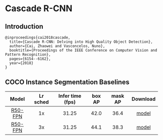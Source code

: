# Cascade R-CNN

## Introduction

```
@inproceedings{cai2018cascade,
  title={Cascade R-CNN: Delving into High Quality Object Detection},
  author={Cai, Zhaowei and Vasconcelos, Nuno},
  booktitle={Proceedings of the IEEE Conference on Computer Vision and Pattern Recognition},
  pages={6154--6162},
  year={2018}
}
```

## COCO Instance Segmentation Baselines

| Model | Lr sched | Infer time (fps) | box AP | mask AP | Download |
| :---: | :------: | :---------------: | :----: | :-----: | :------: |
| [R50-FPN](coco_cascade_rcnn_R_50_FPN_1x.yml) | 1x | 31.25 | 42.0 | 36.4 | [model](https://www.codewithgpu.com/m/seetaresearch/seetadet/coco_cascade_rcnn_R_50_FPN_1x) |
| [R50-FPN](coco_cascade_rcnn_R_50_FPN_3x.yml) | 3x | 31.25 | 44.1 | 38.3 | [model](https://www.codewithgpu.com/m/seetaresearch/seetadet/coco_cascade_rcnn_R_50_FPN_3x) |
